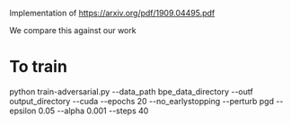 

Implementation of https://arxiv.org/pdf/1909.04495.pdf

We compare this against our work


# To train

python train-adversarial.py --data_path bpe_data_directory --outf output_directory --cuda --epochs 20 --no_earlystopping --perturb pgd --epsilon 0.05 --alpha 0.001 --steps 40

